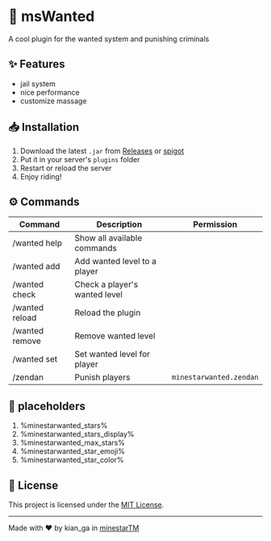 # 🏹 msWanted

A cool plugin for the wanted system and punishing criminals

## ✨ Features

- jail system 
- nice performance
- customize massage

## 📥 Installation

1. Download the latest `.jar` from [Releases](https://github.com/amirreza-83/msWanted/releases/tag/beta) or [spigot](https://www.spigotmc.org/resources/mswanted-1-13-1-21-8-wanted-bounty-system.127810/)
2. Put it in your server's `plugins` folder
3. Restart or reload the server
4. Enjoy riding!

## ⚙️ Commands

| Command         | Description                  | Permission         |
|-----------------|------------------------------|--------------------|
| /wanted help    | Show all available commands  |
| /wanted add     | Add wanted level to a player |
| /wanted check   | Check a player's wanted level|  
| /wanted reload  | Reload the plugin            |  
| /wanted remove  | Remove wanted level          |   
| /wanted set     | Set wanted level for player  | 
| /zendan         | Punish players               | `minestarwanted.zendan` |


## 🎫 placeholders

1. %minestarwanted_stars%
2. %minestarwanted_stars_display%
3. %minestarwanted_max_stars%
4. %minestarwanted_star_emoji%
5. %minestarwanted_star_color%



## 📄 License

This project is licensed under the [MIT License](LICENSE).

---

Made with ❤️ by kian_ga in [minestarTM](https://minestar.top)

